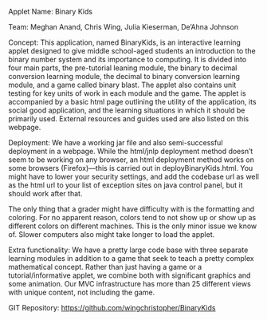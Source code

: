 

Applet Name: Binary Kids

Team: Meghan Anand, Chris Wing, Julia Kieserman, De’Ahna Johnson

Concept: This application, named BinaryKids, is an interactive learning applet designed to give middle school-aged students an introduction to the binary number system and its importance to computing. It is divided into four main parts, the pre-tutorial leaning module, the binary to decimal conversion learning module, the decimal to binary conversion learning module, and a game called binary blast. The applet also contains unit testing for key units of work in each module and the game. The applet is accompanied by a basic html page outlining the utility of the application, its social good application, and the learning situations in which it should be primarily used. External resources and guides used are also listed on this webpage. 

Deployment: We have a working jar file and also semi-successful deployment in a
webpage. While the html/jnlp deployment method doesn’t seem to be working on any browser, an html deployment method works on some browsers (Firefox)—this is carried out in deployBinaryKids.html. You might have to lower your security settings, and add the codebase url as well as the html url to your list of exception sites on java control panel, but it should work after that. 

The only thing that a grader might have difficulty with is the formatting and coloring. For no apparent reason, colors tend to not show up or show up as different colors on different machines. This is the only minor issue we know of. Slower computers also might take longer to load the applet. 

Extra functionality: We have a pretty large code base with three separate learning modules in addition to a game that seek to teach a pretty complex mathematical concept. Rather than just having a game or a tutorial/informative applet, we combine both with significant graphics and some animation. Our MVC infrastructure has more than 25 different views with unique content, not including the game.


GIT Repository: https://github.com/wingchristopher/BinaryKids